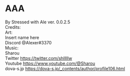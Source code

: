 # AAA
By Stressed with Ale
ver. 0.0.2.5 <br> 
Credits: <br>
Art: <br>
Insert name here <br>
Discord @Alexer#3370 <br>
Music: <br>
Sharou <br>
Twitter https://twitter.com/shlllllw <br>
Youtube https://www.youtube.com/@Sharou <br>
dova-s.jp https://dova-s.jp/_contents/author/profile106.html <br>
